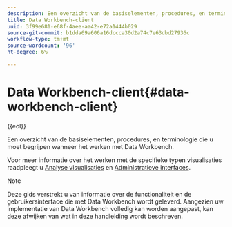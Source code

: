 ```yaml
---
description: Een overzicht van de basiselementen, procedures, en terminologie die u moet begrijpen wanneer het werken met Data Workbench.
title: Data Workbench-client
uuid: 3f99e681-e68f-4aee-aa42-e72a1444b029
source-git-commit: b1dda69a606a16dccca30d2a74c7e63dbd27936c
workflow-type: tm+mt
source-wordcount: '96'
ht-degree: 6%

---
```



# Data Workbench-client{#data-workbench-client}

{{eol}}

Een overzicht van de basiselementen, procedures, en terminologie die u moet begrijpen wanneer het werken met Data Workbench.

Voor meer informatie over het werken met de specifieke typen visualisaties raadpleegt u [Analyse visualisaties](../../home/c-get-started/c-analysis-vis/c-analysis-vis.md#concept-cb5b9716d3404b2b888a55b3efec1fa5) en [Administratieve interfaces](../../home/c-get-started/c-admin-intrf/c-admin-intrf.md#concept-855c1a91e1a948969fab592adca15f74).

>[!NOTE]
>
>Deze gids verstrekt u van informatie over de functionaliteit en de gebruikersinterface die met Data Workbench wordt geleverd. Aangezien uw implementatie van Data Workbench volledig kan worden aangepast, kan deze afwijken van wat in deze handleiding wordt beschreven.

